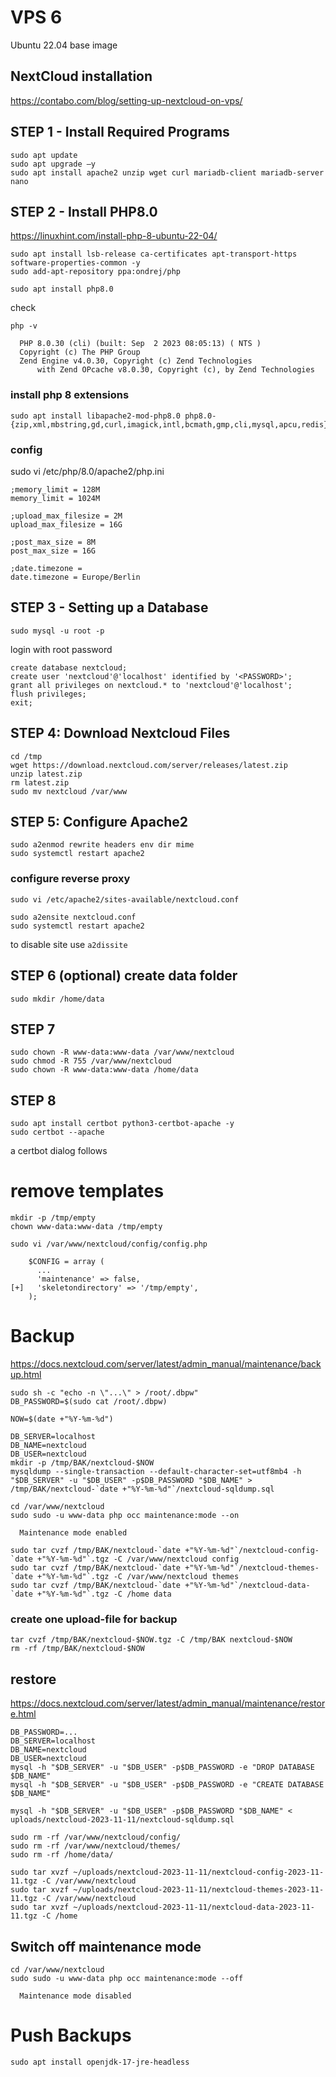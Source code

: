 # VPS 6

Ubuntu 22.04 base image

## NextCloud installation 

https://contabo.com/blog/setting-up-nextcloud-on-vps/

## STEP 1 - Install Required Programs

```
sudo apt update 
sudo apt upgrade –y 
sudo apt install apache2 unzip wget curl mariadb-client mariadb-server nano
```

## STEP 2 - Install PHP8.0

https://linuxhint.com/install-php-8-ubuntu-22-04/

```
sudo apt install lsb-release ca-certificates apt-transport-https software-properties-common -y
sudo add-apt-repository ppa:ondrej/php
```

```
sudo apt install php8.0
```

check

```
php -v

  PHP 8.0.30 (cli) (built: Sep  2 2023 08:05:13) ( NTS )
  Copyright (c) The PHP Group
  Zend Engine v4.0.30, Copyright (c) Zend Technologies
      with Zend OPcache v8.0.30, Copyright (c), by Zend Technologies
```

### install php 8 extensions

```
sudo apt install libapache2-mod-php8.0 php8.0-{zip,xml,mbstring,gd,curl,imagick,intl,bcmath,gmp,cli,mysql,apcu,redis} 
```

### config

sudo vi /etc/php/8.0/apache2/php.ini 

```
;memory_limit = 128M
memory_limit = 1024M

;upload_max_filesize = 2M
upload_max_filesize = 16G

;post_max_size = 8M
post_max_size = 16G

;date.timezone =
date.timezone = Europe/Berlin
```


## STEP 3 - Setting up a Database

```
sudo mysql -u root -p 
```

login with root password

```
create database nextcloud;
create user 'nextcloud'@'localhost' identified by '<PASSWORD>';
grant all privileges on nextcloud.* to 'nextcloud'@'localhost';
flush privileges;
exit;
```


## STEP 4: Download Nextcloud Files

```
cd /tmp 
wget https://download.nextcloud.com/server/releases/latest.zip 
unzip latest.zip
rm latest.zip
sudo mv nextcloud /var/www
```

## STEP 5: Configure Apache2

```
sudo a2enmod rewrite headers env dir mime
sudo systemctl restart apache2
```

### configure reverse proxy

```
sudo vi /etc/apache2/sites-available/nextcloud.conf
```

```
sudo a2ensite nextcloud.conf
sudo systemctl restart apache2
```

to disable site use `a2dissite`


## STEP 6 (optional) create data folder

```
sudo mkdir /home/data
```

## STEP 7

```
sudo chown -R www-data:www-data /var/www/nextcloud 
sudo chmod -R 755 /var/www/nextcloud
sudo chown -R www-data:www-data /home/data
```

## STEP 8

```
sudo apt install certbot python3-certbot-apache -y
sudo certbot --apache
```

a certbot dialog follows

# remove templates


```
mkdir -p /tmp/empty
chown www-data:www-data /tmp/empty
```

```
sudo vi /var/www/nextcloud/config/config.php
```

```
    $CONFIG = array (
      ...
      'maintenance' => false,
[+]   'skeletondirectory' => '/tmp/empty',
    );
```


# Backup

https://docs.nextcloud.com/server/latest/admin_manual/maintenance/backup.html

```
sudo sh -c "echo -n \"...\" > /root/.dbpw"
DB_PASSWORD=$(sudo cat /root/.dbpw)

NOW=$(date +"%Y-%m-%d")

DB_SERVER=localhost
DB_NAME=nextcloud
DB_USER=nextcloud
mkdir -p /tmp/BAK/nextcloud-$NOW
mysqldump --single-transaction --default-character-set=utf8mb4 -h "$DB_SERVER" -u "$DB_USER" -p$DB_PASSWORD "$DB_NAME" > /tmp/BAK/nextcloud-`date +"%Y-%m-%d"`/nextcloud-sqldump.sql
```

```
cd /var/www/nextcloud
sudo sudo -u www-data php occ maintenance:mode --on

  Maintenance mode enabled
```

```
sudo tar cvzf /tmp/BAK/nextcloud-`date +"%Y-%m-%d"`/nextcloud-config-`date +"%Y-%m-%d"`.tgz -C /var/www/nextcloud config
sudo tar cvzf /tmp/BAK/nextcloud-`date +"%Y-%m-%d"`/nextcloud-themes-`date +"%Y-%m-%d"`.tgz -C /var/www/nextcloud themes
sudo tar cvzf /tmp/BAK/nextcloud-`date +"%Y-%m-%d"`/nextcloud-data-`date +"%Y-%m-%d"`.tgz -C /home data
```

### create one upload-file for backup

```
tar cvzf /tmp/BAK/nextcloud-$NOW.tgz -C /tmp/BAK nextcloud-$NOW 
rm -rf /tmp/BAK/nextcloud-$NOW
```

## restore

https://docs.nextcloud.com/server/latest/admin_manual/maintenance/restore.html

```
DB_PASSWORD=...
DB_SERVER=localhost
DB_NAME=nextcloud
DB_USER=nextcloud
mysql -h "$DB_SERVER" -u "$DB_USER" -p$DB_PASSWORD -e "DROP DATABASE $DB_NAME"
mysql -h "$DB_SERVER" -u "$DB_USER" -p$DB_PASSWORD -e "CREATE DATABASE $DB_NAME"

mysql -h "$DB_SERVER" -u "$DB_USER" -p$DB_PASSWORD "$DB_NAME" < uploads/nextcloud-2023-11-11/nextcloud-sqldump.sql

sudo rm -rf /var/www/nextcloud/config/
sudo rm -rf /var/www/nextcloud/themes/
sudo rm -rf /home/data/

sudo tar xvzf ~/uploads/nextcloud-2023-11-11/nextcloud-config-2023-11-11.tgz -C /var/www/nextcloud
sudo tar xvzf ~/uploads/nextcloud-2023-11-11/nextcloud-themes-2023-11-11.tgz -C /var/www/nextcloud
sudo tar xvzf ~/uploads/nextcloud-2023-11-11/nextcloud-data-2023-11-11.tgz -C /home
```

## Switch off maintenance mode

```
cd /var/www/nextcloud
sudo sudo -u www-data php occ maintenance:mode --off

  Maintenance mode disabled
```


# Push Backups

```
sudo apt install openjdk-17-jre-headless
```